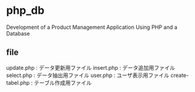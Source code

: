 # php_db
Development of a Product Management Application Using PHP and a Database

## file
update.php : データ更新用ファイル
insert.php : データ追加用ファイル
select.php : データ抽出用ファイル
user.php : ユーザ表示用ファイル
create-tabel.php : テーブル作成用ファイル

